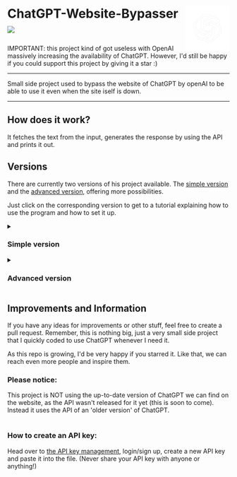 #  ChatGPT-Website-Bypasser <img src="readme/openai.png" align="right" height="100px"/> <a href="https://www.buymeacoffee.com/codemodeyt"><img src="https://img.buymeacoffee.com/button-api/?text=Support this project&emoji=&slug=codemodeyt&button_colour=5F7FFF&font_colour=ffffff&font_family=Arial&outline_colour=000000&coffee_colour=FFDD00" width="200em"/></a>
IMPORTANT: this project kind of got useless with OpenAI massively increasing the availability of ChatGPT. However, I'd still be happy if you could support this project by giving it a star :)
<hr>
Small side project used to bypass the website of ChatGPT by openAI to be able to use it even when the site iself is down. 

<hr>

## How does it work?
It fetches the text from the input, generates the response by using the API and prints it out.
## Versions
There are currently two versions of his project available. The [simple version](#simple-version) and the [advanced version](#advanced-version), offering more possibilities.

Just click on the corresponding version to get to a tutorial explaining how to use the program and how to set it up.
<details> 
<!-- add open at the end of the tag to make it pre opened (future) -->
 <summary><h3>Simple version</h3></summary>
 For this version, we're only gonna use the main.py file in the 'Simple' folder.
 
 #### Setup:
 1. Clone the repository
 2. Run ```pip install openai``` in your Terminal
 3. Replace the API key in line 24 with [your own API key](#how-to-create-an-api-key)
 4. Run ```/Simple/main.py```
</details>
<details>
 <summary><h3>Advanced version</h3></summary>
 For the advanced version, we are using the files inside of the 'Advanced' folder. 
 This version offers colors in the console and an option to save the results in a text file (if you got any more suggestions, let me know! Create a pull requests or contact me on Discord: CodeMode#2888). 

 #### Setup:
 1. Clone the repository
 3. ```cd``` to folder you cloned the repo into
 2. Run ```pip install /Advanced/requirements.txt```
 4. Correct the path (marked in the file with comments) to the path you cloned the repo into
 5. Replace the API key in line 42 with [your own API key](#how-to-create-an-api-key)
 6. Run ```/Advanced/advanced.py```
 Information: the saved results will be saved as txt in ```/Advanced/Results/```
</details>

## Improvements and Information
If you have any ideas for improvements or other stuff, feel free to create a pull request.
Remember, this is nothing big, just a very small side project that I quickly coded to use ChatGPT whenever I need it.


As this repo is growing, I'd be very happy if you starred it. Like that, we can reach even more people and inspire them. 
### Please notice:
This project is NOT using the up-to-date version of ChatGPT we can find on the website, as the API wasn't released for it yet (this is soon to come). Instead it uses the API of an 'older version' of ChatGPT.
#
### How to create an API key:
Head over to [the API key management](https://platform.openai.com/account/api-keys), login/sign up, create a new API key and paste it into the file. (Never share your API key with anyone or anything!)
